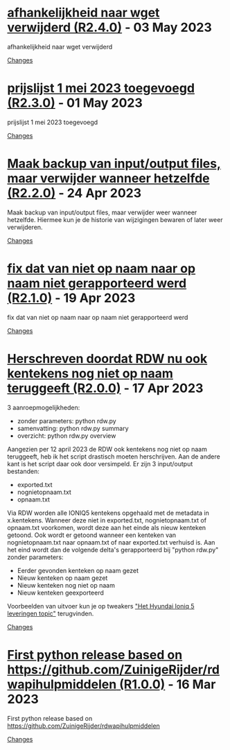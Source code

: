 <a name="R2.4.0"></a>
# [afhankelijkheid naar wget verwijderd (R2.4.0)](https://github.com/ZuinigeRijder/rdwapihulpmiddelen_python/releases/tag/R2.4.0) - 03 May 2023

afhankelijkheid naar wget verwijderd

[Changes][R2.4.0]


<a name="R2.3.0"></a>
# [prijslijst 1 mei 2023 toegevoegd (R2.3.0)](https://github.com/ZuinigeRijder/rdwapihulpmiddelen_python/releases/tag/R2.3.0) - 01 May 2023

prijslijst 1 mei 2023 toegevoegd

[Changes][R2.3.0]


<a name="R2.2.0"></a>
# [Maak backup van input/output files, maar verwijder wanneer hetzelfde (R2.2.0)](https://github.com/ZuinigeRijder/rdwapihulpmiddelen_python/releases/tag/R2.2.0) - 24 Apr 2023

Maak backup van input/output files, maar verwijder weer wanneer hetzelfde.
Hiermee kun je de historie van wijzigingen bewaren of later weer verwijderen.

[Changes][R2.2.0]


<a name="R2.1.0"></a>
# [fix dat van niet op naam naar op naam niet gerapporteerd werd (R2.1.0)](https://github.com/ZuinigeRijder/rdwapihulpmiddelen_python/releases/tag/R2.1.0) - 19 Apr 2023

fix dat van niet op naam naar op naam niet gerapporteerd werd

[Changes][R2.1.0]


<a name="R2.0.0"></a>
# [Herschreven doordat RDW nu ook kentekens nog niet op naam teruggeeft (R2.0.0)](https://github.com/ZuinigeRijder/rdwapihulpmiddelen_python/releases/tag/R2.0.0) - 17 Apr 2023

3 aanroepmogelijkheden:
- zonder parameters: python rdw.py
- samenvatting: python rdw.py summary
- overzicht: python rdw.py overview

Aangezien per 12 april 2023 de RDW ook kentekens nog niet op naam teruggeeft, heb ik het script drastisch moeten herschrijven. Aan de andere kant is het script daar ook door versimpeld.
Er zijn 3 input/output bestanden:
- exported.txt
- nognietopnaam.txt
- opnaam.txt

Via RDW worden alle IONIQ5 kentekens opgehaald met de metadata in x.kentekens. Wanneer deze niet in exported.txt, nognietopnaam.txt of opnaam.txt voorkomen, wordt deze aan het einde als nieuw kenteken getoond. Ook wordt er getoond wanneer een kenteken van nognietopnaam.txt naar opnaam.txt of naar exported.txt verhuisd is. Aan het eind wordt dan de volgende delta's gerapporteerd bij "python rdw.py" zonder parameters:
- Eerder gevonden kenteken op naam gezet
- Nieuw kenteken op naam gezet
- Nieuw kenteken nog niet op naam
- Nieuw kenteken geexporteerd

Voorbeelden van uitvoer kun je op tweakers ["Het Hyundai Ioniq 5 leveringen topic"](https://gathering.tweakers.net/forum/list_messages/2073194/2?data%5Bfilter_pins%5D=1) terugvinden.


[Changes][R2.0.0]


<a name="R1.0.0"></a>
# [First python release based on https://github.com/ZuinigeRijder/rdwapihulpmiddelen (R1.0.0)](https://github.com/ZuinigeRijder/rdwapihulpmiddelen_python/releases/tag/R1.0.0) - 16 Mar 2023

First python release based on https://github.com/ZuinigeRijder/rdwapihulpmiddelen

[Changes][R1.0.0]


[R2.4.0]: https://github.com/ZuinigeRijder/rdwapihulpmiddelen_python/compare/R2.3.0...R2.4.0
[R2.3.0]: https://github.com/ZuinigeRijder/rdwapihulpmiddelen_python/compare/R2.2.0...R2.3.0
[R2.2.0]: https://github.com/ZuinigeRijder/rdwapihulpmiddelen_python/compare/R2.1.0...R2.2.0
[R2.1.0]: https://github.com/ZuinigeRijder/rdwapihulpmiddelen_python/compare/R2.0.0...R2.1.0
[R2.0.0]: https://github.com/ZuinigeRijder/rdwapihulpmiddelen_python/compare/R1.0.0...R2.0.0
[R1.0.0]: https://github.com/ZuinigeRijder/rdwapihulpmiddelen_python/tree/R1.0.0

<!-- Generated by https://github.com/rhysd/changelog-from-release v3.7.0 -->
